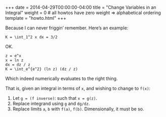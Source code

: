 +++
date = 2014-04-29T00:00:00-04:00
title = "Change Variables in an Integral"
weight = 0 # all howtos have zero weight => alphabetical ordering
template = "howto.html"
+++

Because I can never friggin’ remember. Here’s an example:

```
K = \int_1^2 x dx = 3/2
```

OK.

```
z = e^x
x = ln z
dx = dz / z
K = \int_e^{e^2} (ln z) (dz / z)
```

Which indeed numerically evaluates to the right thing.

That is, given an integral in terms of `x`, and wishing to change to `f(x)`:

1. Let `g = (f inverse)`: such that `x = g(z)`.
2. Replace integrand using `g` and `dg/dz`.
3. Replace limits `a`, `b` with `f(a)`, `f(b)`. Dimensionally, it must be so.
